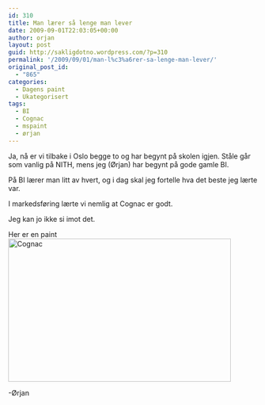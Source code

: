 ```yaml
---
id: 310
title: Man lærer så lenge man lever
date: 2009-09-01T22:03:05+00:00
author: orjan
layout: post
guid: http://sakligdotno.wordpress.com/?p=310
permalink: '/2009/09/01/man-l%c3%a6rer-sa-lenge-man-lever/'
original_post_id:
  - "865"
categories:
  - Dagens paint
  - Ukategorisert
tags:
  - BI
  - Cognac
  - mspaint
  - ørjan
---
```

Ja, nå er vi tilbake i Oslo begge to og har begynt på skolen igjen. Ståle går som vanlig på NITH, mens jeg (Ørjan) har begynt på gode gamle BI. 

På BI lærer man litt av hvert, og i dag skal jeg fortelle hva det beste jeg lærte var.

I markedsføring lærte vi nemlig at Cognac er godt.
  
Jeg kan jo ikke si imot det.

Her er en paint<img src="http://46.101.118.241/wp-content/uploads/2009/09/cognac.png" alt="Cognac" title="Cognac" width="450" height="289" class="aligncenter size-full wp-image-311" srcset="http://46.101.118.241/wp-content/uploads/2009/09/cognac.png 543w, http://46.101.118.241/wp-content/uploads/2009/09/cognac-300x193.png 300w" sizes="(max-width: 450px) 100vw, 450px" />

-Ørjan
